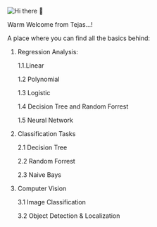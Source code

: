 ![Hi there 👋](https://res.cloudinary.com/dvkfpdzi5/image/upload/v1595516073/Test/Github-Banner_wvrgyr.jpg)

Warm Welcome from Tejas...!

A place where you can find all the basics behind:
1. Regression Analysis:

     1.1.Linear
     
     1.2 Polynomial
     
     1.3 Logistic
     
     1.4 Decision Tree and Random Forrest
     
     1.5 Neural Network
  
2. Classification Tasks

     2.1 Decision Tree
     
     2.2 Random Forrest
     
     2.3 Naive Bays

3. Computer Vision

     3.1 Image Classification
     
     3.2 Object Detection & Localization
